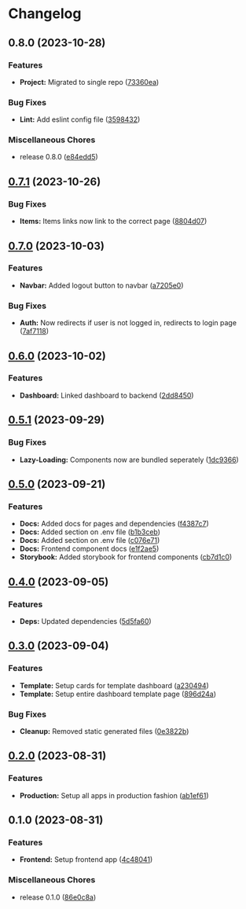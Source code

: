 # Changelog

## 0.8.0 (2023-10-28)


### Features

* **Project:** Migrated to single repo ([73360ea](https://github.com/Evanlab02/ShoppingListApp-FE/commit/73360ea36325631b65c51affbb3b17d7d57a15f3))


### Bug Fixes

* **Lint:** Add eslint config file ([3598432](https://github.com/Evanlab02/ShoppingListApp-FE/commit/3598432297418cd46b92a94c892c6ca327032c31))


### Miscellaneous Chores

* release 0.8.0 ([e84edd5](https://github.com/Evanlab02/ShoppingListApp-FE/commit/e84edd5baeb0a7b5ee90f0af60b39fc070751688))

## [0.7.1](https://github.com/Evanlab02/ShoppingListApp/compare/shopping-app-frontend-v0.7.0...shopping-app-frontend-v0.7.1) (2023-10-26)


### Bug Fixes

* **Items:** Items links now link to the correct page ([8804d07](https://github.com/Evanlab02/ShoppingListApp/commit/8804d071859cf74dcd1d443d941c228c89962c75))

## [0.7.0](https://github.com/Evanlab02/ShoppingListApp/compare/shopping-app-frontend-v0.6.0...shopping-app-frontend-v0.7.0) (2023-10-03)


### Features

* **Navbar:** Added logout button to navbar ([a7205e0](https://github.com/Evanlab02/ShoppingListApp/commit/a7205e0e728c881ab500247db38fe48bc5292433))


### Bug Fixes

* **Auth:** Now redirects if user is not logged in, redirects to login page ([7af7118](https://github.com/Evanlab02/ShoppingListApp/commit/7af7118b4adc651e5b0924d79c3467cabd349fd9))

## [0.6.0](https://github.com/Evanlab02/ShoppingListApp/compare/shopping-app-frontend-v0.5.1...shopping-app-frontend-v0.6.0) (2023-10-02)


### Features

* **Dashboard:** Linked dashboard to backend ([2dd8450](https://github.com/Evanlab02/ShoppingListApp/commit/2dd845014dbf5463d8f04162612514d2cf846db1))

## [0.5.1](https://github.com/Evanlab02/ShoppingListApp/compare/shopping-app-frontend-v0.5.0...shopping-app-frontend-v0.5.1) (2023-09-29)


### Bug Fixes

* **Lazy-Loading:** Components now are bundled seperately ([1dc9366](https://github.com/Evanlab02/ShoppingListApp/commit/1dc9366192fcd647be9eef556f052d880ac4f639))

## [0.5.0](https://github.com/Evanlab02/ShoppingListApp/compare/shopping-app-frontend-v0.4.0...shopping-app-frontend-v0.5.0) (2023-09-21)


### Features

* **Docs:** Added docs for pages and dependencies ([f4387c7](https://github.com/Evanlab02/ShoppingListApp/commit/f4387c7b0ff4da8d2f4adbdc5ba7985bfb0de09f))
* **Docs:** Added section on .env file ([b1b3ceb](https://github.com/Evanlab02/ShoppingListApp/commit/b1b3ceba8371b2fb451dc69083e08d20eaf09913))
* **Docs:** Added section on .env file ([c076e71](https://github.com/Evanlab02/ShoppingListApp/commit/c076e716517106a8a7d575dd665b4e34192e4a16))
* **Docs:** Frontend component docs ([e1f2ae5](https://github.com/Evanlab02/ShoppingListApp/commit/e1f2ae554a4b4967655e7ff8270664e9f889115b))
* **Storybook:** Added storybook for frontend components ([cb7d1c0](https://github.com/Evanlab02/ShoppingListApp/commit/cb7d1c07af1c6cef25e4d4c4071da3ceea7aaa00))

## [0.4.0](https://github.com/Evanlab02/ShoppingListApp/compare/shopping-app-frontend-v0.3.0...shopping-app-frontend-v0.4.0) (2023-09-05)


### Features

* **Deps:** Updated dependencies ([5d5fa60](https://github.com/Evanlab02/ShoppingListApp/commit/5d5fa603b227302b553d99db6b230f2e777babcb))

## [0.3.0](https://github.com/Evanlab02/ShoppingListApp/compare/shopping-app-frontend-v0.2.0...shopping-app-frontend-v0.3.0) (2023-09-04)


### Features

* **Template:** Setup cards for template dashboard ([a230494](https://github.com/Evanlab02/ShoppingListApp/commit/a23049472dc4ce1e92f4c8d747966e6a9f2c1998))
* **Template:** Setup entire dashboard template page ([896d24a](https://github.com/Evanlab02/ShoppingListApp/commit/896d24afd67f2d5a7174673b7c81cc58452b196d))


### Bug Fixes

* **Cleanup:** Removed static generated files ([0e3822b](https://github.com/Evanlab02/ShoppingListApp/commit/0e3822b0b3991b993dfe1f79a6df349d9a04c49f))

## [0.2.0](https://github.com/Evanlab02/ShoppingListApp/compare/shopping-app-frontend-v0.1.0...shopping-app-frontend-v0.2.0) (2023-08-31)


### Features

* **Production:** Setup all apps in production fashion ([ab1ef61](https://github.com/Evanlab02/ShoppingListApp/commit/ab1ef61f1fc5fdda69a09ae52b83b4625b23cacf))

## 0.1.0 (2023-08-31)


### Features

* **Frontend:** Setup frontend app ([4c48041](https://github.com/Evanlab02/ShoppingListApp/commit/4c480411ad6ef5b709bcc7b6a7089bcca40bed84))


### Miscellaneous Chores

* release 0.1.0 ([86e0c8a](https://github.com/Evanlab02/ShoppingListApp/commit/86e0c8af757fbdd691f1742edd3e7670c6f87d31))
